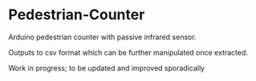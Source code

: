 # Pedestrian-Counter
Arduino pedestrian counter with passive infrared sensor.

Outputs to csv format which can be further manipulated once extracted.

Work in progress; to be updated and improved sporadically
